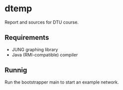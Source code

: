 dtemp
=====
Report and sources for DTU course.

Requirements
------------

 * JUNG graphing library
 * Java (RMI-compatible) compiler

Runnig
------

Run the bootstrapper main to start an example network.
